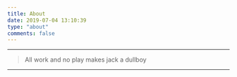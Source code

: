 ```yaml
---
title: About
date: 2019-07-04 13:10:39
type: "about"
comments: false
---
```


---

> All work and no play makes jack a dullboy

---



